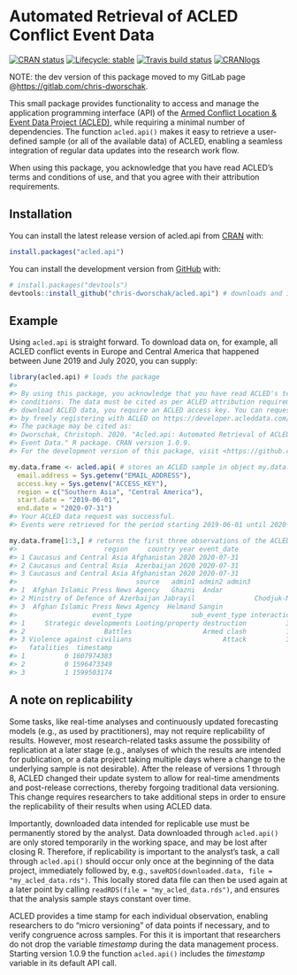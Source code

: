 
<!-- README.md is generated from README.Rmd. Please edit that file -->

# Automated Retrieval of ACLED Conflict Event Data

<!-- badges: start -->

[![CRAN
status](https://www.r-pkg.org/badges/version-last-release/acled.api)](https://CRAN.R-project.org/package=acled.api)
[![Lifecycle:
stable](https://img.shields.io/badge/lifecycle-stable-brightgreen.svg)](https://www.tidyverse.org/lifecycle/#stable)
[![Travis build
status](https://travis-ci.com/chris-dworschak/acled.api.svg?branch=master)](https://travis-ci.com/chris-dworschak/acled.api)
[![CRANlogs](http://cranlogs.r-pkg.org/badges/grand-total/acled.api)](https://CRAN.R-project.org/package=acled.api)
<!-- badges: end -->

NOTE: the dev version of this package moved to my GitLab 
page @https://gitlab.com/chris-dworschak.

This small package provides functionality to access and manage the
application programming interface (API) of the [Armed Conflict Location
& Event Data Project (ACLED)](https://acleddata.com/), while requiring a
minimal number of dependencies. The function `acled.api()` makes it easy
to retrieve a user-defined sample (or all of the available data) of
ACLED, enabling a seamless integration of regular data updates into the
research work flow.

When using this package, you acknowledge that you have read ACLED’s
terms and conditions of use, and that you agree with their attribution
requirements.

## Installation

You can install the latest release version of acled.api from
[CRAN](https://CRAN.R-project.org) with:

``` r
install.packages("acled.api")
```

You can install the development version from
[GitHub](https://github.com/) with:

``` r
# install.packages("devtools")
devtools::install_github("chris-dworschak/acled.api") # downloads and installs the package
```

## Example

Using `acled.api` is straight forward. To download data on, for example,
all ACLED conflict events in Europe and Central America that happened
between June 2019 and July 2020, you can supply:

``` r
library(acled.api) # loads the package
#> 
#> By using this package, you acknowledge that you have read ACLED's terms and
#> conditions. The data must be cited as per ACLED attribution requirements. To
#> download ACLED data, you require an ACLED access key. You can request your key
#> by freely registering with ACLED on https://developer.acleddata.com/.
#> The package may be cited as:
#> Dworschak, Christoph. 2020. "Acled.api: Automated Retrieval of ACLED Conflict
#> Event Data." R package. CRAN version 1.0.9.
#> For the development version of this package, visit <https://github.com/chris-dworschak/acled.api/>

my.data.frame <- acled.api( # stores an ACLED sample in object my.data.frame
  email.address = Sys.getenv("EMAIL_ADDRESS"),
  access.key = Sys.getenv("ACCESS_KEY"),
  region = c("Southern Asia", "Central America"), 
  start.date = "2019-06-01", 
  end.date = "2020-07-31")
#> Your ACLED data request was successful. 
#> Events were retrieved for the period starting 2019-06-01 until 2020-07-31.

my.data.frame[1:3,] # returns the first three observations of the ACLED sample
#>                      region     country year event_date
#> 1 Caucasus and Central Asia Afghanistan 2020 2020-07-31
#> 2 Caucasus and Central Asia  Azerbaijan 2020 2020-07-31
#> 3 Caucasus and Central Asia Afghanistan 2020 2020-07-31
#>                              source   admin1 admin2 admin3          location
#> 1  Afghan Islamic Press News Agency   Ghazni  Andar                    Miray
#> 2 Ministry of Defence of Azerbaijan Jabrayil               Chodjuk-Mardjanli
#> 3  Afghan Islamic Press News Agency  Helmand Sangin                   Sangin
#>                   event_type               sub_event_type interaction
#> 1     Strategic developments Looting/property destruction          37
#> 2                    Battles                  Armed clash          11
#> 3 Violence against civilians                       Attack          37
#>   fatalities  timestamp
#> 1          0 1607974383
#> 2          0 1596473349
#> 3          1 1599503174
```

## A note on replicability

Some tasks, like real-time analyses and continuously updated forecasting
models (e.g., as used by practitioners), may not require replicability
of results. However, most research-related tasks assume the possibility
of replication at a later stage (e.g., analyses of which the results are
intended for publication, or a data project taking multiple days where a
change to the underlying sample is not desirable). After the release of
versions 1 through 8, ACLED changed their update system to allow for
real-time amendments and post-release corrections, thereby forgoing
traditional data versioning. This change requires researchers to take
additional steps in order to ensure the replicability of their results
when using ACLED data.

Importantly, downloaded data intended for replicable use must be
permanently stored by the analyst. Data downloaded through `acled.api()`
are only stored temporarily in the working space, and may be lost after
closing R. Therefore, if replicability is important to the analyst’s
task, a call through `acled.api()` should occur only once at the
beginning of the data project, immediately followed by, e.g.,
`saveRDS(downloaded.data, file = "my_acled_data.rds")`. This locally
stored data file can then be used again at a later point by calling
`readRDS(file = "my_acled_data.rds")`, and ensures that the analysis
sample stays constant over time.

ACLED provides a time stamp for each individual observation, enabling
researchers to do “micro versioning” of data points if necessary, and to
verify congruence across samples. For this it is important that
researchers do not drop the variable *timestamp* during the data
management process. Starting version 1.0.9 the function `acled.api()`
includes the *timestamp* variable in its default API call.
